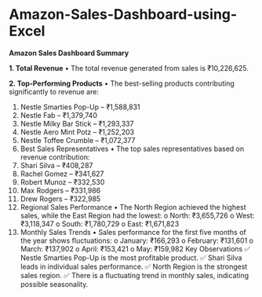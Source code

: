 # Amazon-Sales-Dashboard-using-Excel

**Amazon Sales Dashboard Summary**

**1. Total Revenue**
•	The total revenue generated from sales is ₹10,226,625.

**2. Top-Performing Products**
•	The best-selling products contributing significantly to revenue are:
1.	Nestle Smarties Pop-Up – ₹1,588,831
2.	Nestle Fab – ₹1,379,740
3.	Nestle Milky Bar Stick – ₹1,293,337
4.	Nestle Aero Mint Potz – ₹1,252,203
5.	Nestle Toffee Crumble – ₹1,072,377
3. Best Sales Representatives
•	The top sales representatives based on revenue contribution:
1.	Shari Silva – ₹408,287
2.	Rachel Gomez – ₹341,627
3.	Robert Munoz – ₹332,530
4.	Max Rodgers – ₹331,986
5.	Drew Rogers – ₹322,985
4. Regional Sales Performance
•	The North Region achieved the highest sales, while the East Region had the lowest:
o	North: ₹3,655,726
o	West: ₹3,118,347
o	South: ₹1,780,729
o	East: ₹1,671,823
5. Monthly Sales Trends
•	Sales performance for the first five months of the year shows fluctuations:
o	January: ₹166,293
o	February: ₹131,601
o	March: ₹137,902
o	April: ₹153,421
o	May: ₹159,982
Key Observations
✅ Nestle Smarties Pop-Up is the most profitable product.
✅ Shari Silva leads in individual sales performance.
✅ North Region is the strongest sales region.
✅ There is a fluctuating trend in monthly sales, indicating possible seasonality.

